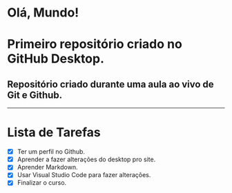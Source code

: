 # Olá, Mundo!
 # **Primeiro repositório criado no GitHub Desktop.**

 ## **Repositório criado durante uma aula ao vivo de Git e Github.**
---
# Lista de Tarefas
- [x] Ter um perfil no Github.
- [x] Aprender a fazer alterações do desktop pro site.
- [x] Aprender Markdown.
- [x] Usar Visual Studio Code para fazer alterações.
- [x] Finalizar o curso.
